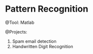 # Pattern Recognition

@Tool: Matlab

@Projects:
1. Spam email detection
2. Handwritten Digit Recognition
